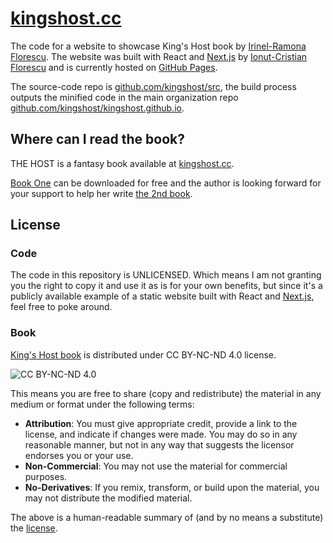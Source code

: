 # [kingshost.cc](https://kingshost.cc)

The code for a website to showcase King's Host book by [Irinel-Ramona Florescu](https://www.behance.net/iflorescu).
The website was built with React and [Next.js](https://github.com/zeit/next.js/) by [Ionut-Cristian Florescu](https://www.linkedin.com/in/icflorescu/) and is currently hosted on [GitHub Pages](https://pages.github.com/).

The source-code repo is [github.com/kingshost/src](https://github.com/kingshost/src), the build process outputs the minified code in the main organization repo [github.com/kingshost/kingshost.github.io](https://github.com/kingshost/kingshost.github.io).

## Where can I read the book?

THE HOST is a fantasy book available at [kingshost.cc](https://kingshost.cc).

[Book One](https://kingshost.cc/book-one/) can be downloaded for free and the author is looking forward for your support to help her write [the 2nd book](https://kingshost.cc/book-two/).

## License

### Code

The code in this repository is UNLICENSED. Which means I am not granting you the right to copy it and use it as is for your own benefits, but since it's a publicly available example of a static website built with React and [Next.js](https://github.com/zeit/next.js/), feel free to poke around.

### Book

[King's Host book](https://kingshost.cc) is distributed under CC BY-NC-ND 4.0 license.

![CC BY-NC-ND 4.0](https://i.creativecommons.org/l/by-nc-nd/4.0/88x31.png)

This means you are free to share (copy and redistribute) the material in any medium or format under the following terms:

- **Attribution**:
  You must give appropriate credit, provide a link to the license, and indicate if changes were made. You may do so in any reasonable manner, but not in any way that suggests the licensor endorses you or your use.
- **Non-Commercial**:
  You may not use the material for commercial purposes.
- **No-Derivatives**:
  If you remix, transform, or build upon the material, you may not distribute the modified material.

The above is a human-readable summary of (and by no means a substitute) the [license](https://creativecommons.org/licenses/by-nc-nd/4.0/legalcode).
